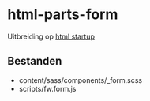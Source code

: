 html-parts-form
===============

Uitbreiding op [html startup](https://github.com/nweevers/html-startup)

Bestanden
---------
 * content/sass/components/_form.scss
 * scripts/fw.form.js